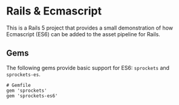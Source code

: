 Rails & Ecmascript 
==================

This is a Rails 5 project that provides a small demonstration of how Ecmascript
(ES6) can be added to the asset pipeline for Rails.

## Gems

The following gems provide basic support for ES6: `sprockets` and
`sprockets-es`.

~~~~~~
# Gemfile
gem 'sprockets'
gem 'sprockets-es6'
~~~~~~
